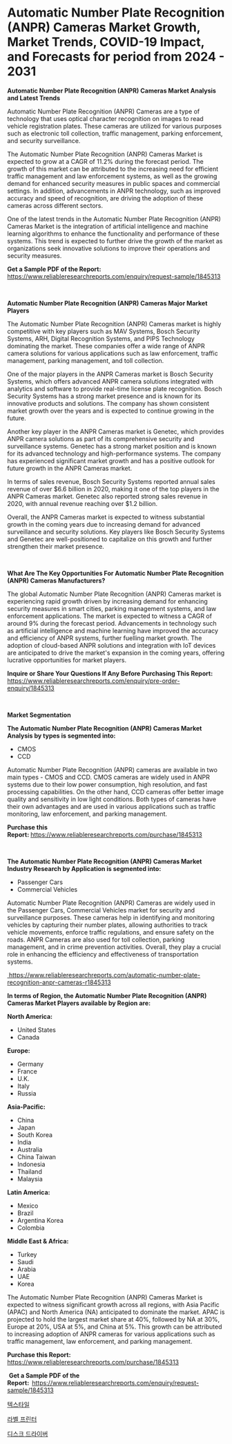 <p><h1>Automatic Number Plate Recognition (ANPR) Cameras Market Growth, Market Trends, COVID-19 Impact, and Forecasts for period from 2024 - 2031</h1></p><p><strong>Automatic Number Plate Recognition (ANPR) Cameras Market Analysis and Latest Trends</strong></p>
<p><p>Automatic Number Plate Recognition (ANPR) Cameras are a type of technology that uses optical character recognition on images to read vehicle registration plates. These cameras are utilized for various purposes such as electronic toll collection, traffic management, parking enforcement, and security surveillance.</p><p>The Automatic Number Plate Recognition (ANPR) Cameras Market is expected to grow at a CAGR of 11.2% during the forecast period. The growth of this market can be attributed to the increasing need for efficient traffic management and law enforcement systems, as well as the growing demand for enhanced security measures in public spaces and commercial settings. In addition, advancements in ANPR technology, such as improved accuracy and speed of recognition, are driving the adoption of these cameras across different sectors.</p><p>One of the latest trends in the Automatic Number Plate Recognition (ANPR) Cameras Market is the integration of artificial intelligence and machine learning algorithms to enhance the functionality and performance of these systems. This trend is expected to further drive the growth of the market as organizations seek innovative solutions to improve their operations and security measures.</p></p>
<p><strong>Get a Sample PDF of the Report:&nbsp;</strong> <a href="https://www.reliableresearchreports.com/enquiry/request-sample/1845313">https://www.reliableresearchreports.com/enquiry/request-sample/1845313</a></p>
<p>&nbsp;</p>
<p><strong>Automatic Number Plate Recognition (ANPR) Cameras Major Market Players</strong></p>
<p><p>The Automatic Number Plate Recognition (ANPR) Cameras market is highly competitive with key players such as MAV Systems, Bosch Security Systems, ARH, Digital Recognition Systems, and PIPS Technology dominating the market. These companies offer a wide range of ANPR camera solutions for various applications such as law enforcement, traffic management, parking management, and toll collection.</p><p>One of the major players in the ANPR Cameras market is Bosch Security Systems, which offers advanced ANPR camera solutions integrated with analytics and software to provide real-time license plate recognition. Bosch Security Systems has a strong market presence and is known for its innovative products and solutions. The company has shown consistent market growth over the years and is expected to continue growing in the future.</p><p>Another key player in the ANPR Cameras market is Genetec, which provides ANPR camera solutions as part of its comprehensive security and surveillance systems. Genetec has a strong market position and is known for its advanced technology and high-performance systems. The company has experienced significant market growth and has a positive outlook for future growth in the ANPR Cameras market.</p><p>In terms of sales revenue, Bosch Security Systems reported annual sales revenue of over $6.6 billion in 2020, making it one of the top players in the ANPR Cameras market. Genetec also reported strong sales revenue in 2020, with annual revenue reaching over $1.2 billion.</p><p>Overall, the ANPR Cameras market is expected to witness substantial growth in the coming years due to increasing demand for advanced surveillance and security solutions. Key players like Bosch Security Systems and Genetec are well-positioned to capitalize on this growth and further strengthen their market presence.</p></p>
<p>&nbsp;</p>
<p><strong>What Are The Key Opportunities For Automatic Number Plate Recognition (ANPR) Cameras Manufacturers?</strong></p>
<p><p>The global Automatic Number Plate Recognition (ANPR) Cameras market is experiencing rapid growth driven by increasing demand for enhancing security measures in smart cities, parking management systems, and law enforcement applications. The market is expected to witness a CAGR of around 9% during the forecast period. Advancements in technology such as artificial intelligence and machine learning have improved the accuracy and efficiency of ANPR systems, further fuelling market growth. The adoption of cloud-based ANPR solutions and integration with IoT devices are anticipated to drive the market's expansion in the coming years, offering lucrative opportunities for market players.</p></p>
<p><strong>Inquire or Share Your Questions If Any Before Purchasing This Report:</strong> <a href="https://www.reliableresearchreports.com/enquiry/pre-order-enquiry/1845313">https://www.reliableresearchreports.com/enquiry/pre-order-enquiry/1845313</a></p>
<p>&nbsp;</p>
<p><strong>Market Segmentation</strong></p>
<p><strong>The Automatic Number Plate Recognition (ANPR) Cameras Market Analysis by types is segmented into:</strong></p>
<p><ul><li>CMOS</li><li>CCD</li></ul></p>
<p><p>Automatic Number Plate Recognition (ANPR) cameras are available in two main types - CMOS and CCD. CMOS cameras are widely used in ANPR systems due to their low power consumption, high resolution, and fast processing capabilities. On the other hand, CCD cameras offer better image quality and sensitivity in low light conditions. Both types of cameras have their own advantages and are used in various applications such as traffic monitoring, law enforcement, and parking management.</p></p>
<p><strong>Purchase this Report:&nbsp;</strong><a href="https://www.reliableresearchreports.com/purchase/1845313">https://www.reliableresearchreports.com/purchase/1845313</a></p>
<p>&nbsp;</p>
<p><strong>The Automatic Number Plate Recognition (ANPR) Cameras Market Industry Research by Application is segmented into:</strong></p>
<p><ul><li>Passenger Cars</li><li>Commercial Vehicles</li></ul></p>
<p><p>Automatic Number Plate Recognition (ANPR) Cameras are widely used in the Passenger Cars, Commercial Vehicles market for security and surveillance purposes. These cameras help in identifying and monitoring vehicles by capturing their number plates, allowing authorities to track vehicle movements, enforce traffic regulations, and ensure safety on the roads. ANPR Cameras are also used for toll collection, parking management, and in crime prevention activities. Overall, they play a crucial role in enhancing the efficiency and effectiveness of transportation systems.</p></p>
<p><a href="https://www.reliableresearchreports.com/automatic-number-plate-recognition-anpr-cameras-r1845313">&nbsp;https://www.reliableresearchreports.com/automatic-number-plate-recognition-anpr-cameras-r1845313</a></p>
<p><strong>In terms of Region, the Automatic Number Plate Recognition (ANPR) Cameras Market Players available by Region are:</strong></p>
<p>
    <p> <strong> North America: </strong>
        <ul>
            <li>United States</li>
            <li>Canada</li>
        </ul>
        </p> 
    <p> <strong> Europe: </strong>
        <ul>
            <li>Germany</li>
            <li>France</li>
            <li>U.K.</li>
            <li>Italy</li>
            <li>Russia</li>
        </ul>
        </p> 
    <p> <strong> Asia-Pacific: </strong>
        <ul>
            <li>China</li>
            <li>Japan</li>
            <li>South Korea</li>
            <li>India</li>
            <li>Australia</li>
            <li>China Taiwan</li>
            <li>Indonesia</li>
            <li>Thailand</li>
            <li>Malaysia</li>
        </ul>
        </p> 
    <p> <strong> Latin America: </strong>
        <ul>
            <li>Mexico</li>
            <li>Brazil</li>
            <li>Argentina Korea</li>
            <li>Colombia</li>
        </ul>
        </p> 
    <p> <strong> Middle East & Africa: </strong>
        <ul>
            <li>Turkey</li>
            <li>Saudi</li>
            <li>Arabia</li>
            <li>UAE</li>
            <li>Korea</li>
        </ul>
    </p>
    </p>
<p><p>The Automatic Number Plate Recognition (ANPR) Cameras Market is expected to witness significant growth across all regions, with Asia Pacific (APAC) and North America (NA) anticipated to dominate the market. APAC is projected to hold the largest market share at 40%, followed by NA at 30%, Europe at 20%, USA at 5%, and China at 5%. This growth can be attributed to increasing adoption of ANPR cameras for various applications such as traffic management, law enforcement, and parking management.</p></p>
<p><strong>Purchase this Report: </strong><a href="https://www.reliableresearchreports.com/purchase/1845313">https://www.reliableresearchreports.com/purchase/1845313</a></p>
<p>&nbsp;<strong>Get a Sample PDF of the Report:&nbsp;&nbsp;</strong><a href="https://www.reliableresearchreports.com/enquiry/request-sample/1845313">https://www.reliableresearchreports.com/enquiry/request-sample/1845313</a></p>
<p><strong></strong></p>
<p><p><a href="https://github.com/royErdmtyan906778/Market-Research-Report-List-1/blob/main/272804839379.md">텍스타일</a></p><p><a href="https://github.com/valroy852/Market-Research-Report-List-1/blob/main/432573039380.md">라벨 프린터</a></p><p><a href="https://medium.com/@diannaflatley/%EB%94%94%EC%8A%A4%ED%81%AC-%EB%93%9C%EB%9D%BC%EC%9D%B4%EB%B8%8C-%EC%8B%9C%EC%9E%A5%EC%9D%80-%EC%8B%9C%EC%9E%A5-%EC%A0%90%EC%9C%A0%EC%9C%A8-%EC%8B%9C%EC%9E%A5-%EB%8F%99%ED%96%A5-%EB%B0%8F-%EC%8B%9C%EC%9E%A5-%EC%84%B1%EC%9E%A5%EC%97%90-%EB%8C%80%ED%95%9C-%EC%A0%95%EB%B3%B4%EB%A5%BC-%EC%A0%9C%EA%B3%B5%ED%95%A9%EB%8B%88%EB%8B%A4-7e43a335b203">디스크 드라이버</a></p></p>